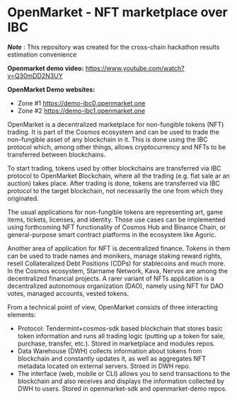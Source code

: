 # OpenMarket - NFT marketplace over IBC #


***Note*** : This repository was created for the cross-chain hackathon results estimation convenience


**Openmarket demo video:** https://www.youtube.com/watch?v=Q30mDD2N3UY

**OpenMarket Demo websites:** 
- Zone #1 https://demo-ibc0.openmarket.one
- Zone #2 https://demo-ibc1.openmarket.one

OpenMarket is a decentralized marketplace for non-fungible tokens (NFT) trading. It is part of the Сosmos ecosystem and can be used to trade the non-fungible asset of any blockchain in it. This is done using the IBC protocol which, among other things, allows cryptocurrency and NFTs to be transferred between blockchains.

To start trading, tokens used by other blockchains are transferred via IBC protocol to OpenMarket Blockchain, where all the trading (e.g. flat sale ar an auction) takes place. After trading is done, tokens are transferred via IBC protocol to the target blockchain, not necessarily the one from which they originated. 

The usual applications for non-fungible tokens are representing art, game items, tickets, licenses, and identity. Those use cases can be implemented using forthcoming NFT functionality of Cosmos Hub and Binance Chain, or general-purpose smart contract platforms in the ecosystem like Agoric. 

Another area of application for NFT is decentralized finance. Tokens in them can be used to trade names and monikers, manage staking reward rights, resell Collateralized Debt Positions (CDPs) for stablecoins and much more. In the Cosmos ecosystem, Starname Network, Kava, Nervos are among the decentralized financial projects. A rarer variant of NFTs application is a decentralized autonomous organization (DAO), namely using NFT for DAO votes, managed accounts, vested tokens. 


From a technical point of view, OpenMarket consists of three interacting elements:

* Protocol: Tendermint+cosmos-sdk based blockchain that stores basic token information and runs all trading logic (putting up a token for sale, purchase, transfer, etc.). Stored in marketplace and modules repos.
* Data Warehouse (DWH) collects information about tokens from blockchain and constantly updates it, as well as aggregates NFT metadata located on external servers. Stroed in DWH repo.
* The interface (web, mobile or CLI) allows you to send transactions to the blockchain and also receives and displays the information collected by DWH to users. Stored in openmarket-sdk and openmarket-demo repos.



